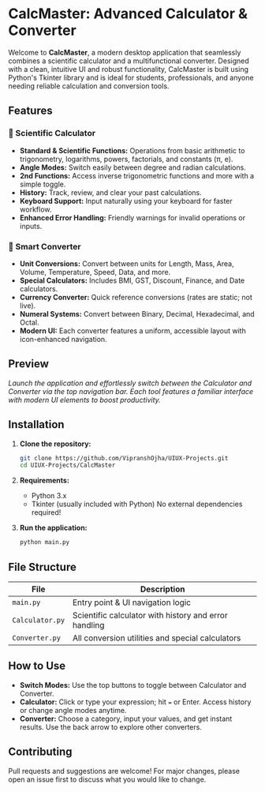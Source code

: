 # CalcMaster: Advanced Calculator & Converter

Welcome to **CalcMaster**, a modern desktop application that seamlessly combines a scientific calculator and a multifunctional converter. Designed with a clean, intuitive UI and robust functionality, CalcMaster is built using Python's Tkinter library and is ideal for students, professionals, and anyone needing reliable calculation and conversion tools.

## Features

### 🚀 Scientific Calculator
- **Standard & Scientific Functions:** Operations from basic arithmetic to trigonometry, logarithms, powers, factorials, and constants (π, e).
- **Angle Modes:** Switch easily between degree and radian calculations.
- **2nd Functions:** Access inverse trigonometric functions and more with a simple toggle.
- **History:** Track, review, and clear your past calculations.
- **Keyboard Support:** Input naturally using your keyboard for faster workflow.
- **Enhanced Error Handling:** Friendly warnings for invalid operations or inputs.

### 🔄 Smart Converter
- **Unit Conversions:** Convert between units for Length, Mass, Area, Volume, Temperature, Speed, Data, and more.
- **Special Calculators:** Includes BMI, GST, Discount, Finance, and Date calculators.
- **Currency Converter:** Quick reference conversions (rates are static; not live).
- **Numeral Systems:** Convert between Binary, Decimal, Hexadecimal, and Octal.
- **Modern UI:** Each converter features a uniform, accessible layout with icon-enhanced navigation.

## Preview

*Launch the application and effortlessly switch between the Calculator and Converter via the top navigation bar. Each tool features a familiar interface with modern UI elements to boost productivity.*

## Installation

1. **Clone the repository:**
   ```sh
   git clone https://github.com/VipranshOjha/UIUX-Projects.git
   cd UIUX-Projects/CalcMaster
   ```

2. **Requirements:**
   - Python 3.x
   - Tkinter (usually included with Python)
   No external dependencies required!

3. **Run the application:**
   ```sh
   python main.py
   ```

## File Structure

| File            | Description                                           |
|-----------------|-------------------------------------------------------|
| `main.py`       | Entry point & UI navigation logic                     |
| `Calculator.py` | Scientific calculator with history and error handling  |
| `Converter.py`  | All conversion utilities and special calculators      |

## How to Use

- **Switch Modes:** Use the top buttons to toggle between Calculator and Converter.
- **Calculator:** Click or type your expression; hit `=` or Enter. Access history or change angle modes anytime.
- **Converter:** Choose a category, input your values, and get instant results. Use the back arrow to explore other converters.

## Contributing

Pull requests and suggestions are welcome! For major changes, please open an issue first to discuss what you would like to change.

